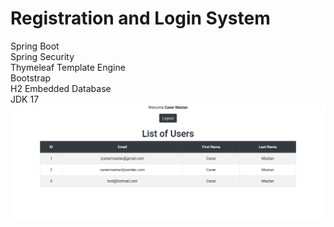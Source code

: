 # Registration and Login System
Spring Boot\
Spring Security\
Thymeleaf Template Engine\
Bootstrap\
H2 Embedded Database\
JDK 17
![alt text](https://github.com/canermastan/registrationandlogin/blob/main/ScreenShot.png?raw=true)
